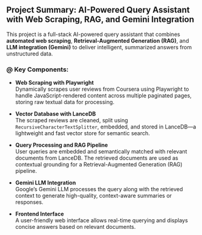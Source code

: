 ## Project Summary: AI-Powered Query Assistant with Web Scraping, RAG, and Gemini Integration

This project is a full-stack AI-powered query assistant that combines **automated web scraping**, **Retrieval-Augmented Generation (RAG)**, and **LLM integration (Gemini)** to deliver intelligent, summarized answers from unstructured data.

### @ Key Components:

- **Web Scraping with Playwright**  
  Dynamically scrapes user reviews from Coursera using Playwright to handle JavaScript-rendered content across multiple paginated pages, storing raw textual data for processing.

- **Vector Database with LanceDB**  
  The scraped reviews are cleaned, split using `RecursiveCharacterTextSplitter`, embedded, and stored in LanceDB—a lightweight and fast vector store for semantic search.

- **Query Processing and RAG Pipeline**  
  User queries are embedded and semantically matched with relevant documents from LanceDB. The retrieved documents are used as contextual grounding for a Retrieval-Augmented Generation (RAG) pipeline.

- **Gemini LLM Integration**  
  Google’s Gemini LLM processes the query along with the retrieved context to generate high-quality, context-aware summaries or responses.

- **Frontend Interface**  
  A user-friendly web interface allows real-time querying and displays concise answers based on relevant documents.
